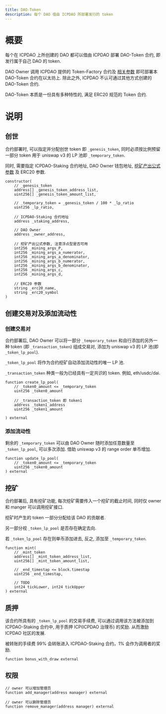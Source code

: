 ```yaml
---
title: DAO-Token
description: 每个 DAO 借由 ICPDAO 所部署发行的 token
---
```


# 概要

每个在 ICPDAO 上所创建的 DAO 都可以借由 ICPDAO 部署 DAO-Token 合约, 即发行属于自己 DAO 的 token.

DAO Owner 调用 ICPDAO 提供的 Token-Factory 合约及 [相关参数]() 即可部署本 DAO-Token 合约在以太坊上. 除此之外, ICPDAO 不认可通过其他方式创建的 DAO-Token 合约.

DAO-Token 本质是一份具有多种特性的, 满足 ERC20 规范的 Token 合约.

# 说明

## 创世
合约部署时, 可以指定并分配创世 token 即 `_genesis_token`, 同时必须按比例预留一部分 token 用于 uniswap v3 的 LP 池即 `_temporary_token`.

同时, 需要指定 ICPDAO-Staking 合约地址, DAO Owner 钱包地址, [挖矿产出公式参数](./mining-function.md) 及 ERC20 参数.

```solidity
constructor(
    // _genesis_token
    address[] _genesis_token_address_list,
    uint256[] _genesis_token_amount_list,

    // _temporary_token = _genesis_token / 100 * _lp_ratio
    uint256 _lp_ratio,

    // ICPDAO-Staking 合约地址
    address _staking_address,

    // DAO Owner
    address _owner_address,

    // 挖矿产出公式参数, 注意浮点型是否可用
    int256 _mining_args_P,
    int256 _mining_args_a_numerator,
    int256 _mining_args_a_denominator,
    int256 _mining_args_b_numerator,
    int256 _mining_args_b_denominator,
    int256 _mining_args_c,
    int256 _mining_args_d,

    // ERC20 参数
    string _erc20_name,
    string _erc20_symbol
)
```

## 创建交易对及添加流动性

### 创建交易对
合约部署后, DAO Owner 可以将一部分 `_temporary_token` 和自行添加的另外一种 token (即 `_transaction_token`) 组成交易对, 添加为 uniswap v3 的 LP 池(即 `_token_lp_pool`). 

`_token_lp_pool` 将作为合约挖矿自动添加流动性的唯一 LP 池.

`_transaction_token` 种类一般为已经具有一定共识的 token. 例如, eth/usdc/dai.

```solidity
function create_lp_pool(
    // _token0_amount <= _temporary_token
    uint256 _token0_amount

    // _transaction_token 即 token1
    address _token1_address
    uint256 _token1_amount

) external
```

### 添加流动性
剩余的 `_temporary_token` 可以由 DAO Owner 随时添加任意数量至 `_token_lp_pool`, 可以多次添加. 借助 uniswap v3 的 range order 单币增加.

```solidity
function update_lp_pool(
    // _token0_amount <= _temporary_token
    uint256 _token0_amount
) external
```

## 挖矿

合约部署后, 具有挖矿功能, 每次挖矿需要传入一个挖矿的截止时间, 同时仅 owner 和 manger 可以调用挖矿接口.

挖矿时产生的 token 一部分分配给该 DAO 的贡献者. 

另一部分视 `_token_lp_pool` 是否存在确定去向. 

若 `_token_lp_pool` 存在则单币添加进去, 反之, 添加至 `_temporary_token`.

```solidity
function mint(
    // _mint_token
    address[] _mint_token_address_list,
    uint256[] _mint_token_amount_list,

    // _end_timestap <= block.timestap
    uint256 _end_timestap,
    
    // TODO
    int24 tickLower, int24 tickUpper
) external
```

## 质押
该合约所具有的 `_token_lp_pool` 的交易手续费, 可以通过调用该方法被添加到 ICPDAO-Staking 合约中, 用于质押 ICP(ICPDAO 治理币) 的奖励. 从而激励 ICPDAO 社区的发展.

被转账的手续费 99% 会转账进入 ICPDAO-Staking 合约，1% 会作为调用者的奖励.

```solidity
function bonus_with_draw external
```

## 权限

```solidity
// owner 可以增加管理员
function add_manager(address manager) external

// owner 可以删除管理员
function remove_manager(address manager) external
```
